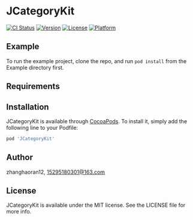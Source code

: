 # JCategoryKit

[![CI Status](https://img.shields.io/travis/zhanghaoran12/JCategoryKit.svg?style=flat)](https://travis-ci.org/zhanghaoran12/JCategoryKit)
[![Version](https://img.shields.io/cocoapods/v/JCategoryKit.svg?style=flat)](https://cocoapods.org/pods/JCategoryKit)
[![License](https://img.shields.io/cocoapods/l/JCategoryKit.svg?style=flat)](https://cocoapods.org/pods/JCategoryKit)
[![Platform](https://img.shields.io/cocoapods/p/JCategoryKit.svg?style=flat)](https://cocoapods.org/pods/JCategoryKit)

## Example

To run the example project, clone the repo, and run `pod install` from the Example directory first.

## Requirements

## Installation

JCategoryKit is available through [CocoaPods](https://cocoapods.org). To install
it, simply add the following line to your Podfile:

```ruby
pod 'JCategoryKit'
```

## Author

zhanghaoran12, 15295180301@163.com

## License

JCategoryKit is available under the MIT license. See the LICENSE file for more info.
